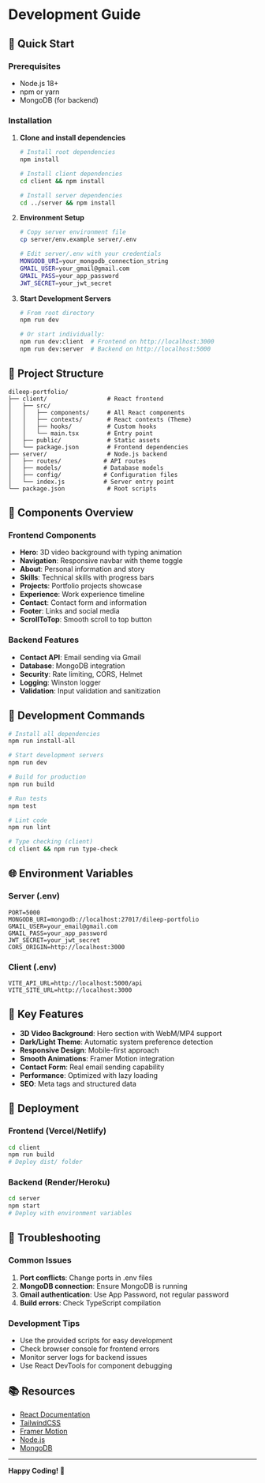 # Development Guide

## 🚀 Quick Start

### Prerequisites
- Node.js 18+ 
- npm or yarn
- MongoDB (for backend)

### Installation

1. **Clone and install dependencies**
   ```bash
   # Install root dependencies
   npm install
   
   # Install client dependencies
   cd client && npm install
   
   # Install server dependencies
   cd ../server && npm install
   ```

2. **Environment Setup**
   ```bash
   # Copy server environment file
   cp server/env.example server/.env
   
   # Edit server/.env with your credentials
   MONGODB_URI=your_mongodb_connection_string
   GMAIL_USER=your_gmail@gmail.com
   GMAIL_PASS=your_app_password
   JWT_SECRET=your_jwt_secret
   ```

3. **Start Development Servers**
   ```bash
   # From root directory
   npm run dev
   
   # Or start individually:
   npm run dev:client  # Frontend on http://localhost:3000
   npm run dev:server  # Backend on http://localhost:5000
   ```

## 📁 Project Structure

```
dileep-portfolio/
├── client/                 # React frontend
│   ├── src/
│   │   ├── components/     # All React components
│   │   ├── contexts/       # React contexts (Theme)
│   │   ├── hooks/          # Custom hooks
│   │   └── main.tsx        # Entry point
│   ├── public/             # Static assets
│   └── package.json        # Frontend dependencies
├── server/                 # Node.js backend
│   ├── routes/            # API routes
│   ├── models/            # Database models
│   ├── config/            # Configuration files
│   └── index.js           # Server entry point
└── package.json            # Root scripts
```

## 🎨 Components Overview

### Frontend Components
- **Hero**: 3D video background with typing animation
- **Navigation**: Responsive navbar with theme toggle
- **About**: Personal information and story
- **Skills**: Technical skills with progress bars
- **Projects**: Portfolio projects showcase
- **Experience**: Work experience timeline
- **Contact**: Contact form and information
- **Footer**: Links and social media
- **ScrollToTop**: Smooth scroll to top button

### Backend Features
- **Contact API**: Email sending via Gmail
- **Database**: MongoDB integration
- **Security**: Rate limiting, CORS, Helmet
- **Logging**: Winston logger
- **Validation**: Input validation and sanitization

## 🔧 Development Commands

```bash
# Install all dependencies
npm run install-all

# Start development servers
npm run dev

# Build for production
npm run build

# Run tests
npm test

# Lint code
npm run lint

# Type checking (client)
cd client && npm run type-check
```

## 🌐 Environment Variables

### Server (.env)
```env
PORT=5000
MONGODB_URI=mongodb://localhost:27017/dileep-portfolio
GMAIL_USER=your_email@gmail.com
GMAIL_PASS=your_app_password
JWT_SECRET=your_jwt_secret
CORS_ORIGIN=http://localhost:3000
```

### Client (.env)
```env
VITE_API_URL=http://localhost:5000/api
VITE_SITE_URL=http://localhost:3000
```

## 🎯 Key Features

- **3D Video Background**: Hero section with WebM/MP4 support
- **Dark/Light Theme**: Automatic system preference detection
- **Responsive Design**: Mobile-first approach
- **Smooth Animations**: Framer Motion integration
- **Contact Form**: Real email sending capability
- **Performance**: Optimized with lazy loading
- **SEO**: Meta tags and structured data

## 🚀 Deployment

### Frontend (Vercel/Netlify)
```bash
cd client
npm run build
# Deploy dist/ folder
```

### Backend (Render/Heroku)
```bash
cd server
npm start
# Deploy with environment variables
```

## 🐛 Troubleshooting

### Common Issues

1. **Port conflicts**: Change ports in .env files
2. **MongoDB connection**: Ensure MongoDB is running
3. **Gmail authentication**: Use App Password, not regular password
4. **Build errors**: Check TypeScript compilation

### Development Tips

- Use the provided scripts for easy development
- Check browser console for frontend errors
- Monitor server logs for backend issues
- Use React DevTools for component debugging

## 📚 Resources

- [React Documentation](https://react.dev/)
- [TailwindCSS](https://tailwindcss.com/)
- [Framer Motion](https://www.framer.com/motion/)
- [Node.js](https://nodejs.org/)
- [MongoDB](https://www.mongodb.com/)

---

**Happy Coding! 🎉**
